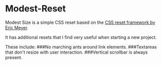 Modest-Reset
============

Modest Size is a simple CSS reset based on the [CSS reset framework by Eric Meyer](http://meyerweb.com/eric/tools/css/reset/).

It has additional resets that I find very useful when starting a new project.

These include:
###No marching ants around link elements.
###Textareas that don't resize with user interaction.
###Vertical scrollbar is always present.
